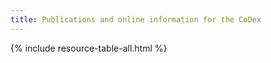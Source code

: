 ```yaml
---
title: Publications and online information for the CoDex
---
```


{% include resource-table-all.html %}

